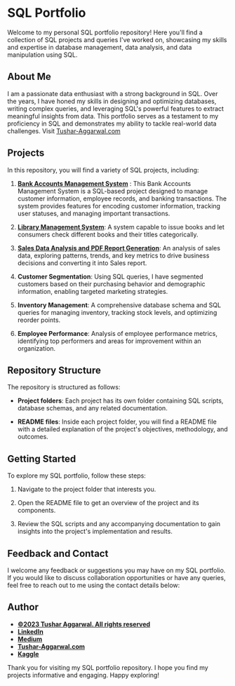# SQL Portfolio 

Welcome to my personal SQL portfolio repository! Here you'll find a collection of SQL projects and queries I've worked on, showcasing my skills and expertise in database management, data analysis, and data manipulation using SQL. 

## About Me
I am a passionate data enthusiast with a strong background in SQL. Over the years, I have honed my skills in designing and optimizing databases, writing complex queries, and leveraging SQL's powerful features to extract meaningful insights from data. This portfolio serves as a testament to my proficiency in SQL and demonstrates my ability to tackle real-world data challenges. Visit [Tushar-Aggarwal.com](https://www.tushar-aggarwal.com/)

## Projects

In this repository, you will find a variety of SQL projects, including:
1. **[Bank Accounts Management System](https://github.com/tushar2704/SQL-Portfolio/tree/main/Bank_Accounts_Management_System)** : This Bank Accounts Management System is a SQL-based project designed to manage customer information, employee records, and banking transactions. The system provides features for encoding customer information, tracking user statuses, and managing important transactions.

2. **[Library Management System](https://github.com/tushar2704/SQL-Portfolio/tree/main/Library_Management_System)**: A system capable to issue books and let consumers check different books and their titles categorically.

3. **[Sales Data Analysis and PDF Report Generation](https://github.com/tushar2704/SQL-Portfolio/tree/main/Sales_Report(PDF))**: An analysis of sales data, exploring patterns, trends, and key metrics to drive business decisions and converting it into Sales report.

4. **Customer Segmentation**: Using SQL queries, I have segmented customers based on their purchasing behavior and demographic information, enabling targeted marketing strategies.

5. **Inventory Management**: A comprehensive database schema and SQL queries for managing inventory, tracking stock levels, and optimizing reorder points.

6. **Employee Performance**: Analysis of employee performance metrics, identifying top performers and areas for improvement within an organization.


## Repository Structure

The repository is structured as follows:

- **Project folders**: Each project has its own folder containing SQL scripts, database schemas, and any related documentation.

- **README files**: Inside each project folder, you will find a README file with a detailed explanation of the project's objectives, methodology, and outcomes.

## Getting Started

To explore my SQL portfolio, follow these steps:


1. Navigate to the project folder that interests you.

2. Open the README file to get an overview of the project and its components.

3. Review the SQL scripts and any accompanying documentation to gain insights into the project's implementation and results.

## Feedback and Contact

I welcome any feedback or suggestions you may have on my SQL portfolio. If you would like to discuss collaboration opportunities or have any queries, feel free to reach out to me using the contact details below:

## Author
- <ins><b>©2023 Tushar Aggarwal. All rights reserved</b></ins>
- <b>[LinkedIn](https://www.linkedin.com/in/tusharaggarwalinseec/)</b>
- <b>[Medium](https://medium.com/@tushar_aggarwal)</b> 
- <b>[Tushar-Aggarwal.com](https://www.tushar-aggarwal.com/)</b>
- <b>[Kaggle](https://www.kaggle.com/tusharaggarwal27)</b> 

Thank you for visiting my SQL portfolio repository. I hope you find my projects informative and engaging. Happy exploring!
